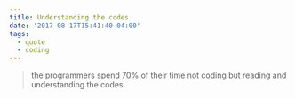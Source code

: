 ```yaml
---
title: Understanding the codes
date: '2017-08-17T15:41:40-04:00'
tags:
  - quote
  - coding
---
```

> the programmers spend 70% of their time not coding but reading and understanding the codes. 


